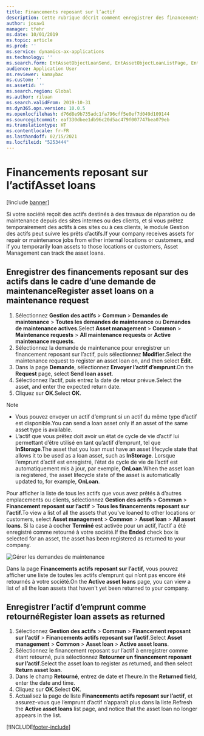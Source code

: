 ```yaml
---
title: Financements reposant sur l’actif
description: Cette rubrique décrit comment enregistrer des financements reposant sur l’actif dans le module Gestion des actifs.
author: josaw1
manager: tfehr
ms.date: 10/01/2019
ms.topic: article
ms.prod: ''
ms.service: dynamics-ax-applications
ms.technology: ''
ms.search.form: EntAssetObjectLoanSend, EntAssetObjectLoanListPage, EntAssetObjectLoanReturn, EntAssetObjectLoanInfoPart
audience: Application User
ms.reviewer: kamaybac
ms.custom: ''
ms.assetid: ''
ms.search.region: Global
ms.author: riluan
ms.search.validFrom: 2019-10-31
ms.dyn365.ops.version: 10.0.5
ms.openlocfilehash: d76d8e9b735adc1fa796cff5e0ef7d049d109144
ms.sourcegitcommit: eaf330dbee1db96c20d5ac479f007747bea079eb
ms.translationtype: HT
ms.contentlocale: fr-FR
ms.lasthandoff: 02/15/2021
ms.locfileid: "5253444"
---
```

# <a name="asset-loans"></a><span data-ttu-id="dcc42-103">Financements reposant sur l’actif</span><span class="sxs-lookup"><span data-stu-id="dcc42-103">Asset loans</span></span>

[!include [banner](../../includes/banner.md)]

 

<span data-ttu-id="dcc42-104">Si votre société reçoit des actifs destinés à des travaux de réparation ou de maintenance depuis des sites internes ou des clients, et si vous prêtez temporairement des actifs à ces sites ou à ces clients, le module Gestion des actifs peut suivre les prêts d’actifs.</span><span class="sxs-lookup"><span data-stu-id="dcc42-104">If your company receives assets for repair or maintenance jobs from either internal locations or customers, and if you temporarily loan assets to those locations or customers, Asset Management can track the asset loans.</span></span>

## <a name="register-asset-loans-on-a-maintenance-request"></a><span data-ttu-id="dcc42-105">Enregistrer des financements reposant sur des actifs dans le cadre d’une demande de maintenance</span><span class="sxs-lookup"><span data-stu-id="dcc42-105">Register asset loans on a maintenance request</span></span>

1. <span data-ttu-id="dcc42-106">Sélectionnez **Gestion des actifs** \> **Commun** \> **Demandes de maintenance** \> **Toutes les demandes de maintenance** ou **Demandes de maintenance actives**.</span><span class="sxs-lookup"><span data-stu-id="dcc42-106">Select **Asset management** \> **Common** \> **Maintenance requests** \> **All maintenance requests** or **Active maintenance requests**.</span></span>
2. <span data-ttu-id="dcc42-107">Sélectionnez la demande de maintenance pour enregistrer un financement reposant sur l’actif, puis sélectionnez **Modifier**.</span><span class="sxs-lookup"><span data-stu-id="dcc42-107">Select the maintenance request to register an asset loan on, and then select **Edit**.</span></span>
3. <span data-ttu-id="dcc42-108">Dans la page **Demande**, sélectionnez **Envoyer l’actif d’emprunt**.</span><span class="sxs-lookup"><span data-stu-id="dcc42-108">On the **Request** page, select **Send loan asset**.</span></span>
4. <span data-ttu-id="dcc42-109">Sélectionnez l’actif, puis entrez la date de retour prévue.</span><span class="sxs-lookup"><span data-stu-id="dcc42-109">Select the asset, and enter the expected return date.</span></span>
5. <span data-ttu-id="dcc42-110">Cliquez sur **OK**.</span><span class="sxs-lookup"><span data-stu-id="dcc42-110">Select **OK**.</span></span>

> [!NOTE]
> - <span data-ttu-id="dcc42-111">Vous pouvez envoyer un actif d’emprunt si un actif du même type d’actif est disponible.</span><span class="sxs-lookup"><span data-stu-id="dcc42-111">You can send a loan asset only if an asset of the same asset type is available.</span></span>
> - <span data-ttu-id="dcc42-112">L’actif que vous prêtez doit avoir un état de cycle de vie d’actif lui permettant d’être utilisé en tant qu’actif d’emprunt, tel que **InStorage**.</span><span class="sxs-lookup"><span data-stu-id="dcc42-112">The asset that you loan must have an asset lifecycle state that allows it to be used as a loan asset, such as **InStorage**.</span></span> <span data-ttu-id="dcc42-113">Lorsque l’emprunt d’actif est enregistré, l’état de cycle de vie de l’actif est automatiquement mis à jour, par exemple, **OnLoan**.</span><span class="sxs-lookup"><span data-stu-id="dcc42-113">When the asset loan is registered, the asset lifecycle state of the asset is automatically updated to, for example, **OnLoan**.</span></span>

<span data-ttu-id="dcc42-114">Pour afficher la liste de tous les actifs que vous avez prêtés à d’autres emplacements ou clients, sélectionnez **Gestion des actifs** \> **Commun** \> **Financement reposant sur l’actif** \> **Tous les financements reposant sur l’actif**.</span><span class="sxs-lookup"><span data-stu-id="dcc42-114">To view a list of all the assets that you've loaned to other locations or customers, select **Asset management** \> **Common** \> **Asset loan** \> **All asset loans**.</span></span> <span data-ttu-id="dcc42-115">Si la case à cocher **Terminé** est activée pour un actif, l’actif a été enregistré comme retourné à votre société.</span><span class="sxs-lookup"><span data-stu-id="dcc42-115">If the **Ended** check box is selected for an asset, the asset has been registered as returned to your company.</span></span>

![Gérer les demandes de maintenance](media/06-manage-maintenance-requests.png)

<span data-ttu-id="dcc42-117">Dans la page **Financements actifs reposant sur l’actif**, vous pouvez afficher une liste de toutes les actifs d’emprunt qui n’ont pas encore été retournés à votre société.</span><span class="sxs-lookup"><span data-stu-id="dcc42-117">On the **Active asset loans** page, you can view a list of all the loan assets that haven't yet been returned to your company.</span></span>

## <a name="register-loan-assets-as-returned"></a><span data-ttu-id="dcc42-118">Enregistrer l’actif d’emprunt comme retourné</span><span class="sxs-lookup"><span data-stu-id="dcc42-118">Register loan assets as returned</span></span>

1. <span data-ttu-id="dcc42-119">Sélectionnez **Gestion des actifs** \> **Commun** \> **Financement reposant sur l’actif** \> **Financements actifs reposant sur l’actif**.</span><span class="sxs-lookup"><span data-stu-id="dcc42-119">Select **Asset management** \> **Common** \> **Asset loan** \> **Active asset loans**.</span></span>
2. <span data-ttu-id="dcc42-120">Sélectionnez le financement reposant sur l’actif à enregistrer comme étant retourné, puis sélectionnez **Retourner un financement reposant sur l’actif**.</span><span class="sxs-lookup"><span data-stu-id="dcc42-120">Select the asset loan to register as returned, and then select **Return asset loan**.</span></span>
3. <span data-ttu-id="dcc42-121">Dans le champ **Retourné**, entrez de date et l’heure.</span><span class="sxs-lookup"><span data-stu-id="dcc42-121">In the **Returned** field, enter the date and time.</span></span>
4. <span data-ttu-id="dcc42-122">Cliquez sur **OK**.</span><span class="sxs-lookup"><span data-stu-id="dcc42-122">Select **OK**.</span></span>
5. <span data-ttu-id="dcc42-123">Actualisez la page de liste **Financements actifs reposant sur l’actif**, et assurez-vous que l’emprunt d’actif n’apparaît plus dans la liste.</span><span class="sxs-lookup"><span data-stu-id="dcc42-123">Refresh the **Active asset loans** list page, and notice that the asset loan no longer appears in the list.</span></span>


[!INCLUDE[footer-include](../../../includes/footer-banner.md)]